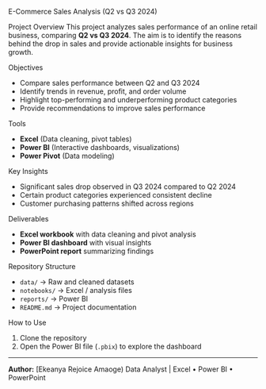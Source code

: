  E-Commerce Sales Analysis (Q2 vs Q3 2024)

 Project Overview
This project analyzes sales performance of an online retail business, comparing **Q2 vs Q3 2024**.
The aim is to identify the reasons behind the drop in sales and provide actionable insights for business growth.

Objectives
- Compare sales performance between Q2 and Q3 2024
- Identify trends in revenue, profit, and order volume
- Highlight top-performing and underperforming product categories
- Provide recommendations to improve sales performance

Tools
- **Excel** (Data cleaning, pivot tables)
- **Power BI** (Interactive dashboards, visualizations)
- **Power Pivot** (Data modeling)

 Key Insights
- Significant sales drop observed in Q3 2024 compared to Q2 2024
- Certain product categories experienced consistent decline
- Customer purchasing patterns shifted across regions

Deliverables
- **Excel workbook** with data cleaning and pivot analysis
- **Power BI dashboard** with visual insights
- **PowerPoint report** summarizing findings

Repository Structure
- `data/` → Raw and cleaned datasets
- `notebooks/` → Excel / analysis files
- `reports/` → Power BI 
- `README.md` → Project documentation

How to Use
1. Clone the repository
2. Open the Power BI file (`.pbix`) to explore the dashboard

---
 **Author:** [Ekeanya Rejoice Amaoge) Data Analyst | Excel • Power BI • PowerPoint
